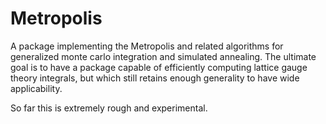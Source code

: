 # Metropolis
A package implementing the Metropolis and related algorithms for generalized monte carlo integration and simulated annealing.  The ultimate goal is to have a
package capable of efficiently computing lattice gauge theory integrals, but which still retains enough generality to have wide applicability.

So far this is extremely rough and experimental.
